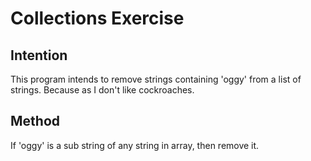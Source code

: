 # Collections Exercise

## Intention

This program intends to remove strings containing 'oggy' from a list of strings.
Because as I don't like cockroaches.

## Method

If 'oggy' is a sub string of any string in array, then remove it.

